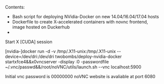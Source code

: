 Contents:

- Bash script for deploying NVidia-Docker on new 14.04/16.04/17.04 hosts
- Dockerfile to create X-accelerated containers with novnc frontend, image hosted on Duckerhub
- 

Start X [CUDA] session

[nvidia-]docker run -d -v /tmp/.X11-unix:/tmp/.X11-unix --device=/dev/dri:/dev/dri twobombs/deploy-nvidia-docker startxfce4&&x0vncserver -display :0 -passwordfile ~/.vnc/passwd&&/root/noVNC/utils/launch.sh --vnc localhost:5900

Initial vnc password is 00000000
noVNC website is avaliable at port 6080
